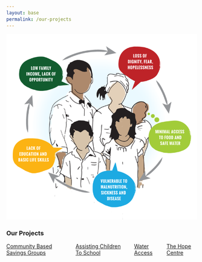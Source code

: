 ```yaml
---
layout: base
permalink: /our-projects
---
```


<section class="section section-feature-grey">
  <div class="container is-horizontal-center">
    <img src="assets/images/our-projects/poverty-cycle.png">
  </div>
</section>

<!-- cards -->
<section class="section">
  <div class="container">
    <h3 class="title has-text-centered is-size-2 aocam-blue">Our Projects</h3>
    <div class="mt-5 columns is-centered is-8 is-variable">
      <div class="column is-4-tablet is-3-desktop">
        <div class="card">
          <div class="card-content">
            <a class="title is-size-4 aocam-blue" href="#">
              Community Based Savings Groups</a>
          </div>
        </div>
      </div>
      <div class="column is-4-tablet is-3-desktop">
        <div class="card">
          <div class="card-content">
            <a class="title is-size-4 aocam-blue" href="#">
              Assisting Children To School</a>
          </div>
        </div>
      </div>
      <div class="column is-4-tablet is-3-desktop">
        <div class="card">
          <div class="card-content">
            <a class="title is-size-4 aocam-blue" href="#">Water Access</a>
          </div>
        </div>
      </div>
      <div class="column is-4-tablet is-3-desktop">
        <div class="card">
          <div class="card-content">
            <a class="title is-size-4 aocam-blue" href="#">The Hope Centre</a>
          </div>
        </div>
      </div>
    </div>
  </div>
</section>
